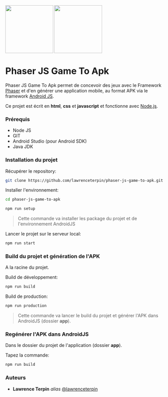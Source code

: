 <img src = "https://phaser.io/images/img.png" align="left" width ="150px">

<img src = "https://android-js.github.io/img/icon.png" width ="150px">

# Phaser JS Game To Apk
Phaser JS Game To Apk permet de concevoir des jeux avec le Framework [Phaser](https://phaser.io/) et d'en générer une application mobile, au format APK via le framework [Android JS](https://android-js.github.io/).

Ce projet est écrit en **html**, **css** et **javascript** et fonctionne avec [Node.js](https://nodejs.org/).

### Prérequis ###

* Node JS
* GIT
* Android Studio (pour Android SDK)
* Java JDK

### Installation du projet ###

Récupérer le repository:

```bash
git clone https://github.com/lawrenceterpin/phaser-js-game-to-apk.git
```

Installer l'environnement:

```bash
cd phaser-js-game-to-apk
```

```bash
npm run setup
```

> Cette commande va installer les package du projet et de l'environnement AndroidJS
    
Lancer le projet sur le serveur local:

```bash
npm run start
```

### Build du projet et génération de l'APK ###

A la racine du projet.

Build de développement:

```bash
npm run build
```

Build de production:

```bash
npm run production
```    
    
> Cette commande va lancer le build du projet et générer l'APK dans AndroidJS (dossier **app**).


### Regénérer l'APK dans AndroidJS ###

Dans le dossier du projet de l'application (dossier **app**).

Tapez la commande:

```bash
npm run build
```


### Auteurs ###

* **Lawrence Terpin** _alias_ [@lawrenceterpin](https://gist.github.com/lawrenceterpin)
